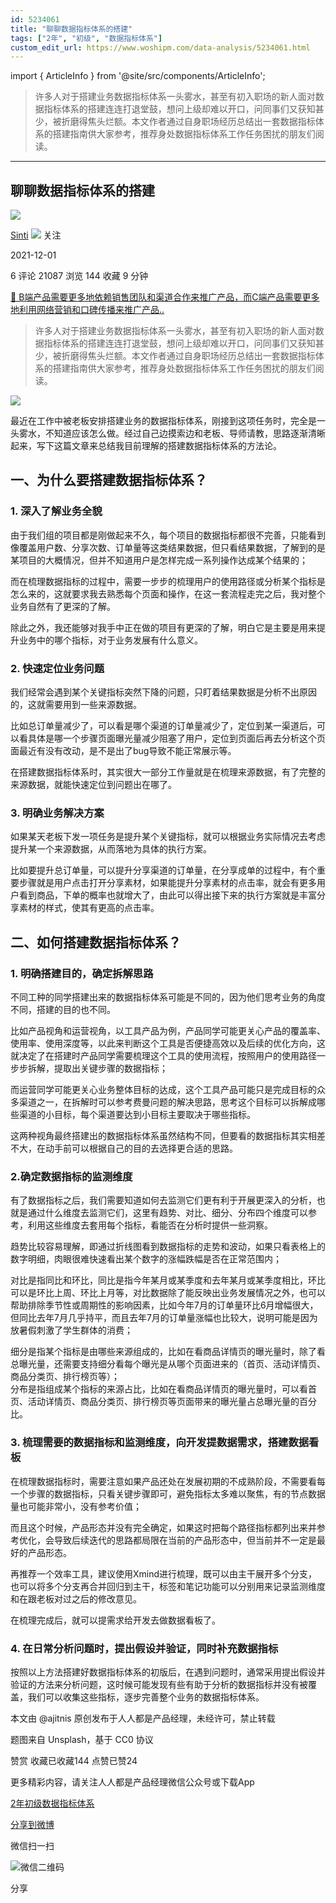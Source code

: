 ```yaml
---
id: 5234061
title: "聊聊数据指标体系的搭建"
tags: ["2年", "初级", "数据指标体系"]
custom_edit_url: https://www.woshipm.com/data-analysis/5234061.html
---
```

import { ArticleInfo } from '@site/src/components/ArticleInfo';

<ArticleInfo
    author="Sinti"
    authorLink="https://www.woshipm.com/u/901462"
    published="2021-12-01"
    views={21087}
    comments={6}
    collects={144}
/>

> 许多人对于搭建业务数据指标体系一头雾水，甚至有初入职场的新人面对数据指标体系的搭建连连打退堂鼓，想问上级却难以开口，问同事们又获知甚少，被折磨得焦头烂额。本文作者通过自身职场经历总结出一套数据指标体系的搭建指南供大家参考，推荐身处数据指标体系工作任务困扰的朋友们阅读。

---

## 聊聊数据指标体系的搭建

[![](https://static.woshipm.com/APP_U_202112_20211203152539_8967.jpeg?imageView2/1/w/72/h/72/q/100)](https://www.woshipm.com/u/901462)

[Sinti](https://www.woshipm.com/u/901462) ![](https://static.woshipm.com/tag/1101_1@2x.png) 关注

2021-12-01

6 评论 21087 浏览 144 收藏 9 分钟

[🔗 B端产品需要更多地依赖销售团队和渠道合作来推广产品，而C端产品需要更多地利用网络营销和口碑传播来推广产品..](https://ke.qidianla.com/courses/bcpm)

> 许多人对于搭建业务数据指标体系一头雾水，甚至有初入职场的新人面对数据指标体系的搭建连连打退堂鼓，想问上级却难以开口，问同事们又获知甚少，被折磨得焦头烂额。本文作者通过自身职场经历总结出一套数据指标体系的搭建指南供大家参考，推荐身处数据指标体系工作任务困扰的朋友们阅读。

![](https://image.woshipm.com/wp-files/2021/12/cfC6EbHrmojKnSt3cjiE.jpg)

最近在工作中被老板安排搭建业务的数据指标体系，刚接到这项任务时，完全是一头雾水，不知道应该怎么做。经过自己边摸索边和老板、导师请教，思路逐渐清晰起来，写下这篇文章来总结我目前理解的搭建数据指标体系的方法论。

## 一、为什么要搭建数据指标体系？

### 1\. 深入了解业务全貌

由于我们组的项目都是刚做起来不久，每个项目的数据指标都很不完善，只能看到像覆盖用户数、分享次数、订单量等这类结果数据，但只看结果数据，了解到的是某项目的大概情况，但并不知道用户是怎样完成一系列操作达成某个结果的；

而在梳理数据指标的过程中，需要一步步的梳理用户的使用路径或分析某个指标是怎么来的，这就要求我去熟悉每个页面和操作，在这一套流程走完之后，我对整个业务自然有了更深的了解。

除此之外，我还能够对我手中正在做的项目有更深的了解，明白它是主要是用来提升业务中的哪个指标，对于业务发展有什么意义。

### 2\. 快速定位业务问题

我们经常会遇到某个关键指标突然下降的问题，只盯着结果数据是分析不出原因的，这就需要用到一些来源数据。

比如总订单量减少了，可以看是哪个渠道的订单量减少了，定位到某一渠道后，可以看具体是哪一个步骤页面曝光量减少阻塞了用户，定位到页面后再去分析这个页面最近有没有改动，是不是出了bug导致不能正常展示等。

在搭建数据指标体系时，其实很大一部分工作量就是在梳理来源数据，有了完整的来源数据，就能快速定位到问题出在哪了。

### 3\. 明确业务解决方案

如果某天老板下发一项任务是提升某个关键指标，就可以根据业务实际情况去考虑提升某一个来源数据，从而落地为具体的执行方案。

比如要提升总订单量，可以提升分享渠道的订单量，在分享成单的过程中，有个重要步骤就是用户点击打开分享素材，如果能提升分享素材的点击率，就会有更多用户看到商品，下单的概率也就增大了，由此可以得出接下来的执行方案就是丰富分享素材的样式，使其有更高的点击率。

## 二、如何搭建数据指标体系？

### 1\. 明确搭建目的，确定拆解思路

不同工种的同学搭建出来的数据指标体系可能是不同的，因为他们思考业务的角度不同，搭建的目的也不同。

比如产品视角和运营视角，以工具产品为例，产品同学可能更关心产品的覆盖率、使用率、使用深度等，以此来判断这个工具是否便捷高效以及后续的优化方向，这就决定了在搭建时产品同学需要梳理这个工具的使用流程，按照用户的使用路径一步步拆解，提取出关键步骤的数据指标；

而运营同学可能更关心业务整体目标的达成，这个工具产品可能只是完成目标的众多渠道之一，在拆解时可以参考费曼问题的解决思路，思考这个目标可以拆解成哪些渠道的小目标，每个渠道要达到小目标主要取决于哪些指标。

这两种视角最终搭建出的数据指标体系虽然结构不同，但要看的数据指标其实相差不大，在动手前可以根据自己的目的去选择更合适的思路。

### 2.确定数据指标的监测维度

有了数据指标之后，我们需要知道如何去监测它们更有利于开展更深入的分析，也就是通过什么维度去监测它们，这里有趋势、对比、细分、分布四个维度可以参考，利用这些维度去套用每个指标，看能否在分析时提供一些洞察。

趋势比较容易理解，即通过折线图看到数据指标的走势和波动，如果只看表格上的数字明细，肉眼很难快速看出某个数字的涨幅跌幅是否在正常范围内；

对比是指同比和环比，同比是指今年某月或某季度和去年某月或某季度相比，环比可以是环比上周、环比上月等，对比数据除了能反映出业务发展情况之外，也可以帮助排除季节性或周期性的影响因素，比如今年7月的订单量环比6月增幅很大，但同比去年7月几乎持平，而且去年7月的订单量涨幅也比较大，说明可能是因为放暑假刺激了学生群体的消费；

细分是指某个指标是由哪些来源组成的，比如在看商品详情页的曝光量时，除了看总曝光量，还需要支持细分看每个曝光是从哪个页面进来的（首页、活动详情页、商品分类页、排行榜页等）；  
分布是指组成某个指标的来源占比，比如在看商品详情页的曝光量时，可以看首页、活动详情页、商品分类页、排行榜页等页面带来的曝光量占总曝光量的百分比。

### 3\. 梳理需要的数据指标和监测维度，向开发提数据需求，搭建数据看板

在梳理数据指标时，需要注意如果产品还处在发展初期的不成熟阶段，不需要看每一个步骤的数据指标，只看关键步骤即可，避免指标太多难以聚焦，有的节点数据量也可能非常小，没有参考价值；

而且这个时候，产品形态并没有完全确定，如果这时把每个路径指标都列出来并参考优化，会导致后续迭代的思路都局限在当前的产品形态中，但当前并不一定是最好的产品形态。

再推荐一个效率工具，建议使用Xmind进行梳理，既可以由主干展开多个分支，也可以将多个分支再合并回归到主干，标签和笔记功能可以分别用来记录监测维度和在跟老板对过之后的修改意见。

在梳理完成后，就可以提需求给开发去做数据看板了。

### 4\. 在日常分析问题时，提出假设并验证，同时补充数据指标

按照以上方法搭建好数据指标体系的初版后，在遇到问题时，通常采用提出假设并验证的方法来分析问题，这时候可能发现有些有助于分析的数据指标并没有被覆盖，我们可以收集这些指标，逐步完善整个业务的数据指标体系。

本文由 @ajitnis 原创发布于人人都是产品经理，未经许可，禁止转载

题图来自 Unsplash，基于 CC0 协议

赞赏 收藏已收藏144 点赞已赞24

更多精彩内容，请关注人人都是产品经理微信公众号或下载App

[2年](https://www.woshipm.com/tag/2%e5%b9%b4)[初级](https://www.woshipm.com/tag/%e5%88%9d%e7%ba%a7)[数据指标体系](https://www.woshipm.com/tag/%e6%95%b0%e6%8d%ae%e6%8c%87%e6%a0%87%e4%bd%93%e7%b3%bb)

[分享到微博](https://service.weibo.com/share/share.php?appkey=2775287854&title=聊聊数据指标体系的搭建&url=https://www.woshipm.com/data-analysis/5234061.html&pic=https://image.woshipm.com/wp-files/2021/12/cfC6EbHrmojKnSt3cjiE.jpg)

微信扫一扫

![微信二维码](https://api.pwmqr.com/qrcode/create/?url=https://www.woshipm.com/data-analysis/5234061.html)

分享
